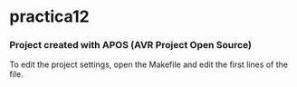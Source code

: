 
# practica12 

### Project created with APOS (AVR Project Open Source)

To edit the project settings, open the Makefile and edit the first lines of the file.

